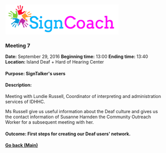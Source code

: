 ![Alt text](images/SignCoachLogo.png)

### Meeting 7

  __Date:__ September 29, 2016
  __Beginning time:__ 13:00
  __Ending time:__ 13:40
  __Location:__ Island Deaf + Hard of Hearing Center 

#### Purpose: SignTalker's users
#### Description: 

Meeting with Lundie Russell, Coordinator of interpreting and administration services of IDHHC.

Ms Russell give us useful information about the Deaf culture and gives us the contact information of Susanne Harnden the Community Outreach Worker for a subsequent meeting with her. 

#### Outcome: First steps for creating our Deaf users' network.

#### [Go back (Main)](https://github.com/TaniaFerman/SignTalker)